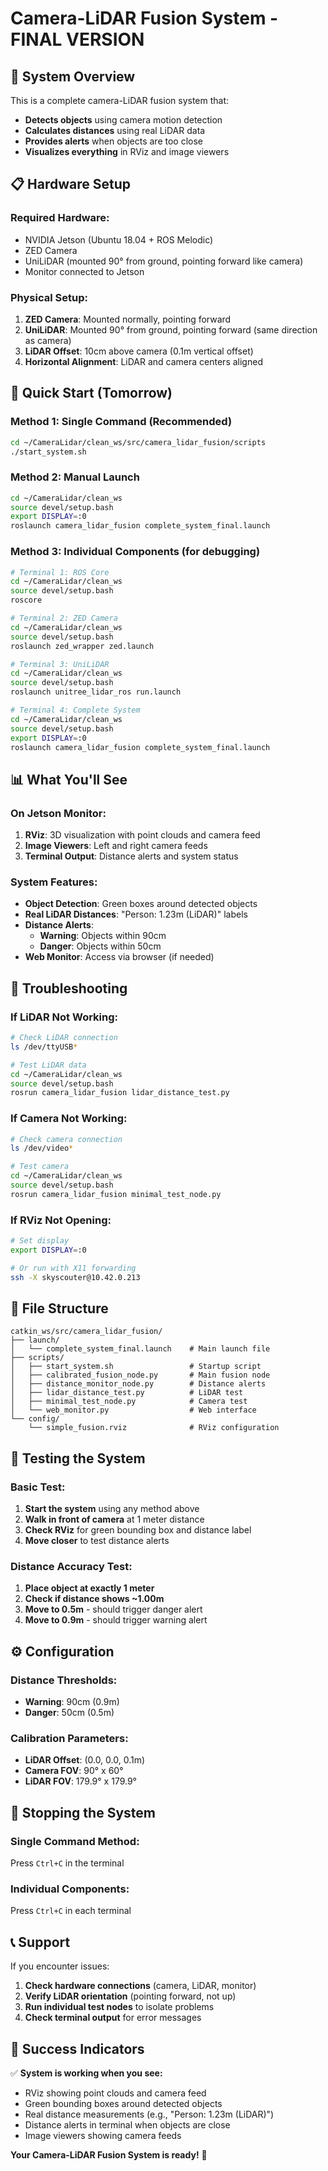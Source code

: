 # Camera-LiDAR Fusion System - FINAL VERSION

## 🎯 **System Overview**

This is a complete camera-LiDAR fusion system that:
- **Detects objects** using camera motion detection
- **Calculates distances** using real LiDAR data
- **Provides alerts** when objects are too close
- **Visualizes everything** in RViz and image viewers

## 📋 **Hardware Setup**

### **Required Hardware:**
- NVIDIA Jetson (Ubuntu 18.04 + ROS Melodic)
- ZED Camera
- UniLiDAR (mounted 90° from ground, pointing forward like camera)
- Monitor connected to Jetson

### **Physical Setup:**
1. **ZED Camera**: Mounted normally, pointing forward
2. **UniLiDAR**: Mounted 90° from ground, pointing forward (same direction as camera)
3. **LiDAR Offset**: 10cm above camera (0.1m vertical offset)
4. **Horizontal Alignment**: LiDAR and camera centers aligned

## 🚀 **Quick Start (Tomorrow)**

### **Method 1: Single Command (Recommended)**
```bash
cd ~/CameraLidar/clean_ws/src/camera_lidar_fusion/scripts
./start_system.sh
```

### **Method 2: Manual Launch**
```bash
cd ~/CameraLidar/clean_ws
source devel/setup.bash
export DISPLAY=:0
roslaunch camera_lidar_fusion complete_system_final.launch
```

### **Method 3: Individual Components (for debugging)**
```bash
# Terminal 1: ROS Core
cd ~/CameraLidar/clean_ws
source devel/setup.bash
roscore

# Terminal 2: ZED Camera
cd ~/CameraLidar/clean_ws
source devel/setup.bash
roslaunch zed_wrapper zed.launch

# Terminal 3: UniLiDAR
cd ~/CameraLidar/clean_ws
source devel/setup.bash
roslaunch unitree_lidar_ros run.launch

# Terminal 4: Complete System
cd ~/CameraLidar/clean_ws
source devel/setup.bash
export DISPLAY=:0
roslaunch camera_lidar_fusion complete_system_final.launch
```

## 📊 **What You'll See**

### **On Jetson Monitor:**
1. **RViz**: 3D visualization with point clouds and camera feed
2. **Image Viewers**: Left and right camera feeds
3. **Terminal Output**: Distance alerts and system status

### **System Features:**
- **Object Detection**: Green boxes around detected objects
- **Real LiDAR Distances**: "Person: 1.23m (LiDAR)" labels
- **Distance Alerts**: 
  - **Warning**: Objects within 90cm
  - **Danger**: Objects within 50cm
- **Web Monitor**: Access via browser (if needed)

## 🔧 **Troubleshooting**

### **If LiDAR Not Working:**
```bash
# Check LiDAR connection
ls /dev/ttyUSB*

# Test LiDAR data
cd ~/CameraLidar/clean_ws
source devel/setup.bash
rosrun camera_lidar_fusion lidar_distance_test.py
```

### **If Camera Not Working:**
```bash
# Check camera connection
ls /dev/video*

# Test camera
cd ~/CameraLidar/clean_ws
source devel/setup.bash
rosrun camera_lidar_fusion minimal_test_node.py
```

### **If RViz Not Opening:**
```bash
# Set display
export DISPLAY=:0

# Or run with X11 forwarding
ssh -X skyscouter@10.42.0.213
```

## 📁 **File Structure**

```
catkin_ws/src/camera_lidar_fusion/
├── launch/
│   └── complete_system_final.launch    # Main launch file
├── scripts/
│   ├── start_system.sh                 # Startup script
│   ├── calibrated_fusion_node.py       # Main fusion node
│   ├── distance_monitor_node.py        # Distance alerts
│   ├── lidar_distance_test.py          # LiDAR test
│   ├── minimal_test_node.py            # Camera test
│   └── web_monitor.py                  # Web interface
└── config/
    └── simple_fusion.rviz              # RViz configuration
```

## 🎯 **Testing the System**

### **Basic Test:**
1. **Start the system** using any method above
2. **Walk in front of camera** at 1 meter distance
3. **Check RViz** for green bounding box and distance label
4. **Move closer** to test distance alerts

### **Distance Accuracy Test:**
1. **Place object at exactly 1 meter**
2. **Check if distance shows ~1.00m**
3. **Move to 0.5m** - should trigger danger alert
4. **Move to 0.9m** - should trigger warning alert

## ⚙️ **Configuration**

### **Distance Thresholds:**
- **Warning**: 90cm (0.9m)
- **Danger**: 50cm (0.5m)

### **Calibration Parameters:**
- **LiDAR Offset**: (0.0, 0.0, 0.1m)
- **Camera FOV**: 90° x 60°
- **LiDAR FOV**: 179.9° x 179.9°

## 🛑 **Stopping the System**

### **Single Command Method:**
Press `Ctrl+C` in the terminal

### **Individual Components:**
Press `Ctrl+C` in each terminal

## 📞 **Support**

If you encounter issues:
1. **Check hardware connections** (camera, LiDAR, monitor)
2. **Verify LiDAR orientation** (pointing forward, not up)
3. **Run individual test nodes** to isolate problems
4. **Check terminal output** for error messages

## 🎉 **Success Indicators**

✅ **System is working when you see:**
- RViz showing point clouds and camera feed
- Green bounding boxes around detected objects
- Real distance measurements (e.g., "Person: 1.23m (LiDAR)")
- Distance alerts in terminal when objects are close
- Image viewers showing camera feeds

**Your Camera-LiDAR Fusion System is ready!** 🚀
